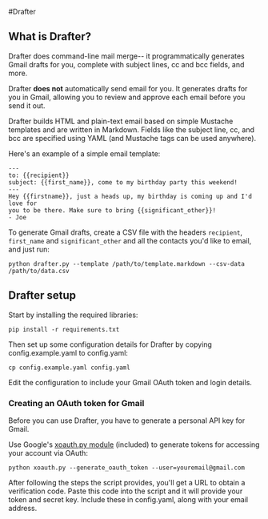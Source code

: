 #Drafter

## What is Drafter?
Drafter does command-line mail merge-- it programmatically generates Gmail
drafts for you, complete with subject
lines, cc and bcc fields, and more.

Drafter __does not__ automatically send email for
you. It generates drafts for you in Gmail, allowing you to review and approve
each email before you send it out.

Drafter builds HTML and plain-text email based on simple Mustache templates and
are written in Markdown. Fields like the subject line, cc, and bcc are specified using
YAML (and Mustache tags can be used anywhere).

Here's an example of a simple email template:
```
---
to: {{recipient}}
subject: {{first_name}}, come to my birthday party this weekend!
---
Hey {{firstname}}, just a heads up, my birthday is coming up and I'd love for
you to be there. Make sure to bring {{significant_other}}!
- Joe
```

To generate Gmail drafts, create a CSV file with the headers `recipient`,
`first_name` and `significant_other` and all the contacts you'd like to email,
and just run:
```
python drafter.py --template /path/to/template.markdown --csv-data /path/to/data.csv
```


## Drafter setup
Start by installing the required libraries:
```
pip install -r requirements.txt
```

Then set up some configuration details for Drafter by copying
config.example.yaml to config.yaml:
```
cp config.example.yaml config.yaml
```

Edit the configuration to include your Gmail OAuth token and login details.

### Creating an OAuth token for Gmail
Before you can use Drafter, you have to generate a personal API key for Gmail.

Use Google's [xoauth.py
module](https://code.google.com/p/google-mail-xoauth-tools/wiki/XoauthDotPyRunThrough)
(included) to generate tokens for accessing your account via OAuth:
```
python xoauth.py --generate_oauth_token --user=youremail@gmail.com
```
After following the steps the script provides, you'll get a URL to obtain a
verification code. Paste this code into the script and it will provide your
token and secret key. Include these in config.yaml, along with your email
address.
